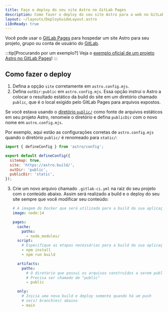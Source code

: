 ```yaml
---
title: Faço o deploy do seu site Astro no GitLab Pages
description: Como fazer o deploy do seu site Astro para a web no GitLab Pages.
layout: ~/layouts/DeployGuideLayout.astro
i18nReady: true
---
```


Você pode usar o [GitLab Pages](https://pages.gitlab.io/) para hospedar um site Astro para seu projeto, grupo ou conta de usuário do [GitLab](https://about.gitlab.com/).

:::tip[Procurando por um exemplo?]
Veja o [exemplo oficial de um projeto Astro no GitLab Pages](https://gitlab.com/pages/astro)!
:::

## Como fazer o deploy

1. Defina a opção `site` corretamente em `astro.config.mjs`.
2. Defina `outDir:public` em `astro.config.mjs`. Essa opção instrui o Astro a colocar o resultado estático da build do site em um diretório chamado `public`, que é o local exigido pelo GitLab Pages para arquivos expostos.

Se você estava usando o [diretório `public/`](/pt-br/core-concepts/project-structure/#public) como fonte de arquivos estáticos em seu projeto Astro, renomeie o diretório e defina `publicDir` com o novo nome em `astro.config.mjs`.

Por exemplo, aqui estão as configurações corretas de `astro.config.mjs` quando o diretório `public/` é renomeado para `static/`:

   ```js
   import { defineConfig } from 'astro/config';

   export default defineConfig({
     sitemap: true,
     site: 'https://astro.build/',
     outDir: 'public',
     publicDir: 'static',
   });
   ```

3. Crie um novo arquivo chamado `.gitlab-ci.yml` na raiz do seu projeto com o conteúdo abaixo. Assim será realizado a build e o deploy do seu site sempre que você modificar seu conteúdo:

   ```yaml
   # A imagem do Docker que será utilizada para a build da sua aplicação
   image: node:14

   pages:
     cache:
       paths:
         - node_modules/
     script:
       # Especifique as etapas necessárias para a build da sua aplicação aqui
       - npm install
       - npm run build

     artifacts:
       paths:
         # O diretório que possui os arquivos construídos a serem publicados.
         # Precisa ser chamado de "public"
         - public

     only:
       # Inicia uma nova build e deploy somente quando há um push
       # na(s) branch(es) abaixo
       - main
   ```
